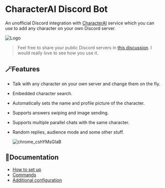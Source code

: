 # CharacterAI Discord Bot
An unofficial Discord integration with [CharacterAI](https://beta.character.ai/) service which you can use to add any character on your own Discord server.

![Logo](https://i.imgur.com/H5hDipp.jpg)

> Feel free to share your public Discord servers in [this discussion](https://github.com/drizzle-mizzle/CharacterAI-Discord-Bot/discussions/22). I would really love to see how you use it.

## 🪄Features
- Talk with any character on your own server and change them on the fly.
- Embedded character search.
- Automatically sets the name and profile picture of the character.
- Supports answers swiping and image sending.
- Supports multiple parallel chats with the same character.
- Random replies, audience mode and some other stuff.

    ![chrome_cshYMsGIaB](https://user-images.githubusercontent.com/55811932/211129383-c7cd4ca2-ceb4-42c5-8449-bc6ce9b2d538.gif)
    
## 📓Documentation
- [How to set up](https://github.com/drizzle-mizzle/CharacterAI-Discord-Bot/wiki/How-to-set-up)
- [Commands](https://github.com/drizzle-mizzle/CharacterAI-Discord-Bot/wiki/Commands)
- [Additional configuration](https://github.com/drizzle-mizzle/CharacterAI-Discord-Bot/wiki/Additional-configuration)
